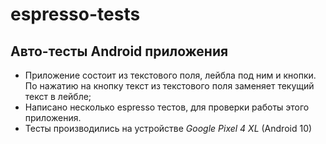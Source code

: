 # espresso-tests
## Авто-тесты Android приложения

- Приложение состоит из текстового поля, лейбла под ним и кнопки. По нажатию на кнопку текст из текстового поля заменяет текущий текст в лейбле;
- Написано несколько espresso тестов, для проверки работы этого приложения.
- Тесты производились на устройстве *Google Pixel 4 XL* (Android 10)
